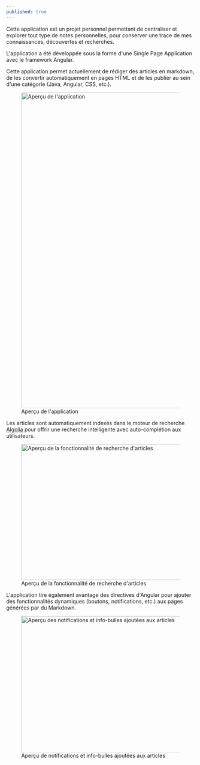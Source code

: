 ```yaml
---
published: true
---
```


Cette application est un projet personnel permettant de centraliser et explorer tout type de notes personnelles, pour conserver une trace de mes connaissances, découvertes et recherches.

L'application a été développée sous la forme d'une Single Page Application avec le framework Angular.

Cette application permet actuellement de rédiger des articles en markdown, de les convertir automatiquement en pages HTML et de les publier au sein d'une catégorie (Java, Angular, CSS, etc.).

<div class="is-flex is-justify-content-center">
<figure>
  <img src="/assets/content/projects/desnote-book_2.png" 
        alt="Aperçu de l'application" width="1144" height="841">
  <figcaption>Aperçu de l'application</figcaption>
</figure>
</div>

Les articles sont automatiquement indexés dans le moteur de recherche [Algolia](https://www.algolia.com/) pour offrir une recherche intelligente avec auto-complétion aux utilisateurs.

<div class="is-flex is-justify-content-center">
<figure>
  <img src="/assets/content/projects/desnote-book_1.png" 
        alt="Aperçu de la fonctionnalité de recherche d'articles" width="883" height="362">
  <figcaption>Aperçu de la fonctionnalité de recherche d'articles</figcaption>
</figure>
</div>

L'application tire également avantage des directives d'Angular pour ajouter des fonctionnalités dynamiques (boutons, notifications, etc.) aux pages générées par du Markdown.

<div class="is-flex is-justify-content-center">
<figure>
  <img src="/assets/content/projects/desnote-book_3.png" 
        alt="Aperçu des notifications et info-bulles ajoutées aux articles" width="1000" height="363">
  <figcaption>Aperçu de notifications et info-bulles ajoutées aux articles</figcaption>
</figure>
</div>
